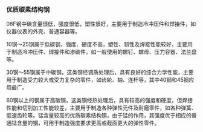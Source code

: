 ### 优质碳素结构钢

08F钢中碳含量很低，强度很低，塑性很好，主要用于制造冷冲压件和焊接件，如仪器仪表的外壳、普通容器等。

10钢～25钢属于低碳钢，强度、硬度不高，塑性、韧性及焊接性能较好，主要用于制造冷冲压件、焊接件和渗碳件，如一般使用的螺钉、螺母、压力容器、法兰盘等。

30钢～55钢属于中碳钢，这类钢经调质处理后，具有良好的综合力学性能，主要用于制造受力较大或受力复杂的零件，如齿轮、轴、连杆等，其中40钢和45钢应用最广。

60钢以上的钢属于高碳钢，这类钢经热处理后，具有较高的强度和硬度，但焊接性能和切削加工性能较差，主要用于制造各种弹性元件及耐磨零件，如各种弹簧、低速齿轮等。锰含量较高的优质碳素结构钢，由于锰的作用，其强度优于相应的普通锰含量的钢，可用于制造强度要求更高或截面更大的弹性零件。







































